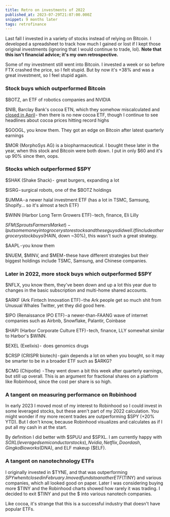 ```yaml
---
title: Retro on investments of 2022
published_at: 2023-07-29T21:07:00.000Z
snippet: 9 months later
tags: retrofinance
---
```


Last fall I invested in a variety of stocks instead of relying on Bitcoin. I developed a spreadsheet to track how much I gained or lost if I kept those original investments (ignoring that I would continue to trade, lol). **Note that this isn't financial advice; it's my own retrospective.**

Some of my investment still went into Bitcoin. I invested a week or so before FTX crashed the price, so I felt stupid. But by now it's +38% and was a great investment, so I feel stupid again.

### Stock buys which outperformed Bitcoin

$BOTZ, an ETF of robotics companies and NVIDIA

$NIB, Barclay Bank's cocoa ETN, which they somehow miscalculated and [closed in April]( https://www.etf.com/sections/daily-etf-watch/ipath-etn-redemptions-death-knell-wrapper) - then there is no new cocoa ETF, though I continue to see headlines about cocoa prices hitting record highs

$GOOGL, you know them. They got an edge on Bitcoin after latest quarterly earnings

$MOR (MorphoSys AG) is a biopharmaceutical. I bought these later in the year, when this stock and Bitcoin were both down. I put in only $60 and it's up 90% since then, oops.

### Stocks which outperformed $SPY

$SHAK (Shake Shack) -  great burgers, expanding a lot

$ISRG - surgical robots, one of the $BOTZ holdings

$UMMA - a newer halal investment ETF (has a lot in TSMC, Samsung, Shopify… so it's almost a tech ETF)

$WINN (Harbor Long Term Growers ETF) - tech, finance, Eli Lilly

$SFM (Sprouts Farmers Market) - I put some money into grocery store stocks and these guys did well. If I include other grocery stock buys ($HAIN, down ~30%), this wasn't such a great strategy.

$AAPL - you know them

$NUEM, $MINV, and $MEM - these have different strategies but their biggest holdings include TSMC, Samsung, and Chinese companies.

### Later in 2022, more stock buys which outperformed $SPY

$NFLX, you know them, they've been down and up a lot this year due to changes in the basic subscription and multi-home shared accounts.

$ARKF (Ark Fintech Innovation ETF) - the Ark people get so much shit from Unusual Whales Twitter, yet they did good here.

$IPO (Renaissance IPO ETF) - a newer-than-FAANG wave of internet companies such as Airbnb, Snowflake, Palantir, Coinbase

$HAPI (Harbor Corporate Culture ETF) - tech, finance, LLY somewhat similar to Harbor's $WINN.

$EXEL (Exelixis) -  does genomics drugs

$CRSP (CRISPR biotech) - gain depends a lot on when you bought, so it may be smarter to be in a broader ETF such as $ARKG?

$CMG (Chipotle)  - They went down a bit this week after quarterly earnings, but still up overall. This is an argument for fractional shares on a platform like Robinhood, since the cost per share is so high.

### A tangent on measuring performance on Robinhood

In early 2023 I moved most of my interest to Robinhood so I could invest in some leveraged stocks, but these aren't part of my 2022 calculation. You might wonder if my more recent trades are outperforming $SPY (+20% YTD). But I don't know, because Robinhood visualizes and calculates as if I put all my cash in at the start.

By definition I did better with $SPUU and $SPXL. I am currently happy with $SOXL (leveraged semiconductor stocks), Nvidia, Netflix, Doordash, Gingko Bioworks ($DNA), and ELF makeup ($ELF).

### A tangent on nanotechnology  ETFs

I originally invested in $TYNE, and that was outperforming $SPY when it closed in February. I moved funds to another ETF ($TINY) and various companies, which all looked good on paper. Later I was considering buying more $TINY and the Robinhood charts showed how rarely it was trading. I decided to exit $TINY and put the $ into various nanotech companies.

Like cocoa, it's strange that this is a successful industry that doesn't have popular ETFs.

<br/>
<br/>
<br/>
